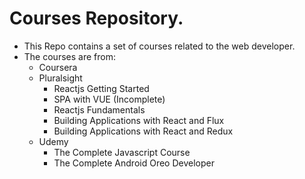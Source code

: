 # Courses Repository.
* This Repo contains a set of courses related to the web developer.
* The courses are from:
    *   Coursera
    *   Pluralsight
        - Reactjs Getting Started
        - SPA with VUE (Incomplete)
        - Reactjs Fundamentals
        - Building Applications with React and Flux
        - Building Applications with React and Redux
    *   Udemy
        - The Complete Javascript Course
        - The Complete Android Oreo Developer
